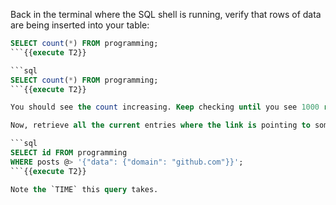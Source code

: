 Back in the terminal where the SQL shell is running, verify that rows of data are being inserted into your table:

```sql
SELECT count(*) FROM programming;
```{{execute T2}}

```sql
SELECT count(*) FROM programming;
```{{execute T2}}

You should see the count increasing. Keep checking until you see 1000 rows.

Now, retrieve all the current entries where the link is pointing to somewhere on GitHub:

```sql
SELECT id FROM programming
WHERE posts @> '{"data": {"domain": "github.com"}}';
```{{execute T2}}

Note the `TIME` this query takes.
